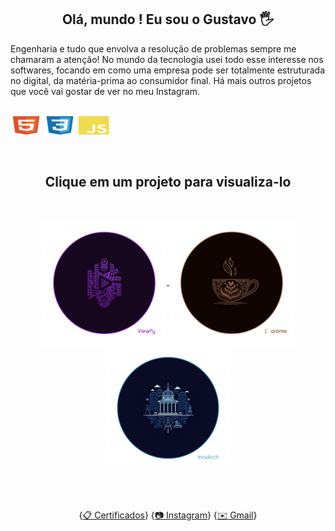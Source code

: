 
<h2 align="center">Olá, mundo ! Eu sou o Gustavo 🖐️</h2>

<p align= "">
   Engenharia e tudo que envolva a resolução de problemas sempre me chamaram a atenção! No mundo da tecnologia usei todo esse interesse nos softwares, focando em como uma empresa pode ser totalmente estruturada no digital, da matéria-prima ao consumidor final. Há mais outros projetos que você vai gostar de ver no meu Instagram.  
</p>


<!-- - - - - - - - - - - - -   TECNOLOGIAS   - - - - - - - - - - - - - - - - -->

<div style="display: inline_block" align="">
<br>

  <img align="center" height="30" width="50" src="https://raw.githubusercontent.com/devicons/devicon/master/icons/html5/html5-original.svg"> 
  <img align="center" height="30" width="50" src="https://raw.githubusercontent.com/devicons/devicon/master/icons/css3/css3-original.svg">
  <img align="center" height="30" width="50" src="https://raw.githubusercontent.com/devicons/devicon/master/icons/javascript/javascript-plain.svg">
</div>



<br>
<br>



<!-- - - - - - - - - - - - -   PROJETOS   - - - - - - - - - - - - - - - - -->

<h2 align="center">Clique em um projeto para visualiza-lo</h2>
<br>

<div  align="center">
     
 [<img align="center" width="200px" src="https://github.com/Gustavoo-Campos/Gustavoo-Campos/blob/main/img/ViewFy.png"> ](https://gustavoo-campos.github.io/Alfa/)  [<img align="center" width="200px" src="https://github.com/Gustavoo-Campos/Gustavoo-Campos/blob/main/img/L%C2%B4ar%C3%B4me.png"> ](https://gustavoo-campos.github.io/Bravo/) [<img align="center" width="200px" src="https://github.com/Gustavoo-Campos/Gustavoo-Campos/blob/main/img/InovArch.png"> ](https://gustavoo-campos.github.io/InovArch/) 
</div>

<br>
<br>


<!-- - - - - - - - - - - - -   MÍDIAS   - - - - - - - - - - - - - - - - -->


<div style="display: inline_block" align="center">
<p>
   
 {[📋 Certificados](https://github.com/Gustavoo-Campos/Gustavoo-Campos/tree/main/img/certificados)}  {[📷 Instagram](https://instagram.com/gustavo.prog)}  {[✉️ Gmail](mailto:gustavoprogp@gmail.com)}
</p>
</div>



